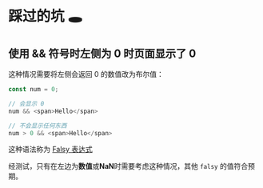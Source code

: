 # 踩过的坑 🕳️

## 使用 && 符号时左侧为 0 时页面显示了 0

这种情况需要将左侧会返回 0 的数值改为布尔值：

```js
const num = 0;

// 会显示 0
num && <span>Hello</span>

// 不会显示任何东西
num > 0 && <span>Hello</span>
```

这种语法称为 [Falsy 表达式](https://developer.mozilla.org/zh-CN/docs/Glossary/Falsy)

经测试，只有在左边为**数值**或**NaN**时需要考虑这种情况，其他 `falsy` 的值符合预期。